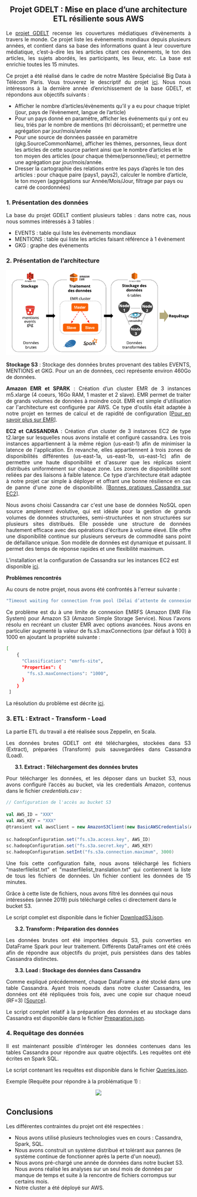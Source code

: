 <div align='center'><h2>Projet GDELT : Mise en place d’une architecture ETL résiliente sous AWS</h2></div>

<p align='justify'>Le <a href="https://www.gdeltproject.org/">projet GDELT</a> recense les couvertures médiatiques d’évènements à travers le monde. Ce projet liste les évènements mondiaux depuis plusieurs années, et contient dans sa base des informations quant à leur couverture médiatique, c’est-à-dire les les articles citant ces événements, le ton des articles, les sujets abordés, les participants, les lieux, etc.
La base est enrichie toutes les 15 minutes.</p>  

<p align='justify'>Ce projet a été réalisé dans le cadre de notre Mastère Spécialisé Big Data à Télécom Paris. Vous trouverez le descriptif du projet <a href="http://andreiarion.github.io/projet2019.html">ici</a>.
Nous nous intéressons à la dernière année d’enrichissement de la base GDELT, et répondons aux objectifs suivants :</p>

<ul>
<li> Afficher le nombre d’articles/évènements qu’il y a eu pour chaque triplet (jour, pays de l’évènement, langue de l’article) </li>
<li> Pour un pays donné en paramètre, afficher les événements qui y ont eu lieu, triés par le nombre de mentions (tri décroissant); et permettre une agrégation par jour/mois/année</li>
<li> Pour une source de données passée en paramètre (gkg.SourceCommonName), afficher les thèmes, personnes, lieux dont les articles de cette source parlent ainsi que le nombre d’articles et le ton moyen des articles (pour chaque thème/personne/lieu); et permettre une agrégation par jour/mois/année.</li>
<li> Dresser la cartographie des relations entre les pays d’après le ton des articles : pour chaque paire (pays1, pays2), calculer le nombre d’article, le ton moyen (aggrégations sur Année/Mois/Jour, filtrage par pays ou carré de coordonnées)</li>
</ul>

<h3>1. Présentation des données</h3>

<p align='justify'>La base du projet GDELT contient plusieurs tables : dans notre cas, nous nous sommes intéressés à 3 tables : </p>

<ul>
<li> EVENTS : table qui liste les évènements mondiaux</li>
<li> MENTIONS : table qui liste les articles faisant référence à 1 évènement</li>
<li> GKG : graphe des évènements</li>
</ul>

<h3>2. Présentation de l’architecture</h3>

<p align="center">
  <img src="Architecture.png" />
</p>

<p align='justify'><b>Stockage S3</b> : Stockage des données brutes provenant des tables EVENTS, MENTIONS et GKG. Pour un an de données, ceci représente environ 460Go de données.<br></p>   
<p align='justify'><b>Amazon EMR et SPARK</b> :  Création d’un cluster EMR de 3 instances m5.xlarge (4 coeurs, 16Go RAM, 1 master et 2 slave). EMR permet de traiter de grands volumes de données à moindre coût. EMR est simple d'utilisation car l'architecture est configurée par AWS. Ce type d'outils était adaptée à notre projet en termes de calcul et de rapidité de configuration [<a href="https://aws.amazon.com/fr/emr/">Pour en savoir plus sur EMR</a>].<br></p>
<p align='justify'><b>EC2 et CASSANDRA</b> : Création d’un cluster de 3 instances EC2 de type t2.large sur lesquelles nous avons installé et configuré cassandra. Les trois instances appartiennent à la même région (us-east-1) afin de minimiser la latence de l'application. En revanche, elles appartiennent à trois zones de disponibilités différentes (us-east-1a, us-east-1b, us-east-1c) afin de permettre une haute disponibilité et d'assurer que les réplicas soient distribués uniformément sur chaque zone. Les zones de disponibilité sont reliées par des liaisons à faible latence. Ce type d'architecture était adaptée à notre projet car simple à déployer et offrant une bonne résilience en cas de panne d'une zone de disponibilité. [<a href="https://aws.amazon.com/fr/blogs/big-data/best-practices-for-running-apache-cassandra-on-amazon-ec2/">Bonnes pratiques Cassandra sur EC2</a>].<br></p>

<p align='justify'>Nous avons choisi Cassandra car c'est une base de données NoSQL open source amplement
évolutive, qui est idéale pour la gestion de grands volumes de données structurées, semi-structurées et non structurées sur plusieurs sites distribués. Elle possède une structure de données hautement efficace avec des opérations d'écriture à volume élevé. 
Elle offre une disponibilité continue sur plusieurs serveurs de commodité sans point de défaillance unique. Son  modèle de données est dynamique et puissant. Il permet des temps de réponse rapides et une flexibilité maximum.</p>

L'installation et la configuration de Cassandra sur les instances EC2 est disponible <a href="https://github.com/camillecochener/PostMasterDegree_DataScience_Projects/blob/master/ETL%20building%20for%20GDELT%20Data%20Analysis/Cassandra_configuration.md">ici</a>. 

<b>Problèmes rencontrés</b>

Au cours de notre projet, nous avons été confrontés à l'erreur suivante :

``` bash
"Timeout waiting for connection from pool (Délai d’attente de connexion du pool expiré)."
```

<p align='justify'>Ce problème est du à une limite de connexion EMRFS (Amazon EMR File System) pour Amazon S3 (Amazon Simple Storage Service). Nous l'avons résolu en recréant un cluster EMR avec options avancées. Nous avons en particulier augmenté la valeur de fs.s3.maxConnections (par défaut à 100) à 1000 en ajoutant la propriété suivante : </p>

``` bash
[
    {
      "Classification": "emrfs-site",
      "Properties": {
        "fs.s3.maxConnections": "1000",
      }
    }
 ]
```

La résolution du problème est décrite <a href="https://aws.amazon.com/fr/premiumsupport/knowledge-center/emr-timeout-connection-wait/">ici</a>.

<h3>3. ETL : Extract - Transform - Load</h3>

<p>La partie ETL du travail a été réalisée sous Zeppelin, en Scala.</p>
  
<p align='justify'>Les données brutes GDELT ont été téléchargées, stockées dans S3 (Extract), préparées (Transform) puis sauvegardées dans Cassandra (Load).</p>


<ul><b>3.1. Extract : Téléchargement des données brutes</b></ul>
  
<p align='justify'>Pour télécharger les données, et les déposer dans un bucket S3, nous avons configuré l’accès au bucket, via les credentials Amazon, contenus dans le fichier <i>credentials.csv</i> : </p>
  
``` scala
// Configuration de l'accès au bucket S3
    
val AWS_ID = "XXX"
val AWS_KEY = "XXX"
@transient val awsClient = new AmazonS3Client(new BasicAWSCredentials(AWS_ID, AWS_KEY))

sc.hadoopConfiguration.set("fs.s3a.access.key", AWS_ID) 
sc.hadoopConfiguration.set("fs.s3a.secret.key", AWS_KEY) 
sc.hadoopConfiguration.setInt("fs.s3a.connection.maximum", 3000)
```
<p align='justify'>Une fois cette configuration faite, nous avons téléchargé les fichiers "masterfilelist.txt" et "masterfilelist_translation.txt" qui contiennent la liste de tous les fichiers de données. Un fichier contient les données de 15 minutes.</p>

<p>Grâce à cette liste de fichiers, nous avons filtré les données qui nous intéressées (année 2019) puis téléchargé celles ci directement dans le bucket S3.</p>

<p>Le script complet est disponible dans le fichier <a href="https://github.com/camillecochener/PostMasterDegree_DataScience_Projects/tree/master/ETL%20building%20for%20GDELT%20Data%20Analysis/Zeppelin%20Notebook">DownloadS3.json</a>.</p>

<ul><b>3.2. Transform : Préparation des données</b></ul>

<p align='justify'>Les données brutes ont été importées depuis S3, puis converties en DataFrame Spark pour leur traitement. 
Différents DataFrames ont été créés afin de répondre aux objectifs du projet, puis persistées dans des tables Cassandra distinctes.</p>

<ul><b>3.3. Load : Stockage des données dans Cassandra</b></ul>

<p align='justify'>
Comme expliqué précédemment, chaque DataFrame a été stocké dans une table Cassandra. Ayant trois noeuds dans notre cluster Cassandra, les données ont été répliquées trois fois, avec une copie sur chaque noeud (RF=3) [<a href="https://docs.apigee.com/private-cloud/v4.17.09/about-cassandra-replication-factor-and-consistency-level">Source</a>].</p>

<p align='justify'>Le script complet relatif à la préparation des données et au stockage dans Cassandra est disponible dans le fichier <a href="https://github.com/camillecochener/PostMasterDegree_DataScience_Projects/tree/master/ETL%20building%20for%20GDELT%20Data%20Analysis/Zeppelin%20Notebook">Preparation.json</a>.</p>

<h3>4. Requêtage des données</h3>

<p align='justify'>Il est maintenant possible d'intéroger les données contenues dans les tables Cassandra pour répondre aux quatre objectifs. Les requêtes ont été écrites en Spark SQL.</p>

<p>Le script contenant les requêtes est disponible dans le fichier <a href="https://github.com/camillecochener/PostMasterDegree_DataScience_Projects/tree/master/ETL%20building%20for%20GDELT%20Data%20Analysis/Zeppelin%20Notebook">Queries.json</a>.</p>

<p>Exemple (Requête pour répondre à la problématique 1) :</p>

<p align="center">
  <img src="Exemple résultat Q1.png" />
</p>

<h2>Conclusions</h2>

<p>Les différentes contraintes du projet ont été respectées :</p>

<ul>
<li> Nous avons utilisé plusieurs technologies vues en cours : Cassandra, Spark, SQL.</li>
<li> Nous avons construit un système distribué et tolérant aux pannes (le système continue de fonctionner après la perte d'un noeud).</li>
<li> Nous avons pré-chargé une année de données dans notre bucket S3. Nous avons réalisé les analyses sur un seul mois de données par manque de temps et suite à la rencontre de fichiers corrompus sur certains mois.</li>
<li> Notre cluster a été déployé sur AWS.</li>
</ul>
